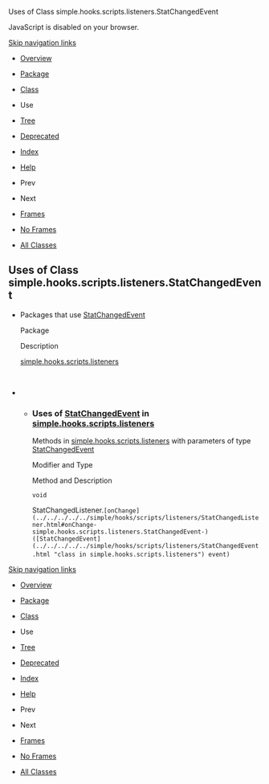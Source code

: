 Uses of Class simple.hooks.scripts.listeners.StatChangedEvent   <!-- try { if (location.href.indexOf('is-external=true') == -1) { parent.document.title="Uses of Class simple.hooks.scripts.listeners.StatChangedEvent"; } } catch(err) { } //-->

JavaScript is disabled on your browser.

[Skip navigation links](#skip.navbar.top "Skip navigation links")

*   [Overview](../../../../../overview-summary.html)
*   [Package](../package-summary.html)
*   [Class](../../../../../simple/hooks/scripts/listeners/StatChangedEvent.html "class in simple.hooks.scripts.listeners")
*   Use
*   [Tree](../package-tree.html)
*   [Deprecated](../../../../../deprecated-list.html)
*   [Index](../../../../../index-files/index-1.html)
*   [Help](../../../../../help-doc.html)

*   Prev
*   Next

*   [Frames](../../../../../index.html?simple/hooks/scripts/listeners/class-use/StatChangedEvent.html)
*   [No Frames](StatChangedEvent.html)

*   [All Classes](../../../../../allclasses-noframe.html)

<!-- allClassesLink = document.getElementById("allclasses\_navbar\_top"); if(window==top) { allClassesLink.style.display = "block"; } else { allClassesLink.style.display = "none"; } //-->

Uses of Class  
simple.hooks.scripts.listeners.StatChangedEvent
---------------------------------------------------------------

*   Packages that use [StatChangedEvent](../../../../../simple/hooks/scripts/listeners/StatChangedEvent.html "class in simple.hooks.scripts.listeners") 
    
    Package
    
    Description
    
    [simple.hooks.scripts.listeners](#simple.hooks.scripts.listeners)
    
     
    
*   *   ### Uses of [StatChangedEvent](../../../../../simple/hooks/scripts/listeners/StatChangedEvent.html "class in simple.hooks.scripts.listeners") in [simple.hooks.scripts.listeners](../../../../../simple/hooks/scripts/listeners/package-summary.html)
        
        Methods in [simple.hooks.scripts.listeners](../../../../../simple/hooks/scripts/listeners/package-summary.html) with parameters of type [StatChangedEvent](../../../../../simple/hooks/scripts/listeners/StatChangedEvent.html "class in simple.hooks.scripts.listeners") 
        
        Modifier and Type
        
        Method and Description
        
        `void`
        
        StatChangedListener.`[onChange](../../../../../simple/hooks/scripts/listeners/StatChangedListener.html#onChange-simple.hooks.scripts.listeners.StatChangedEvent-)([StatChangedEvent](../../../../../simple/hooks/scripts/listeners/StatChangedEvent.html "class in simple.hooks.scripts.listeners") event)` 
        

[Skip navigation links](#skip.navbar.bottom "Skip navigation links")

*   [Overview](../../../../../overview-summary.html)
*   [Package](../package-summary.html)
*   [Class](../../../../../simple/hooks/scripts/listeners/StatChangedEvent.html "class in simple.hooks.scripts.listeners")
*   Use
*   [Tree](../package-tree.html)
*   [Deprecated](../../../../../deprecated-list.html)
*   [Index](../../../../../index-files/index-1.html)
*   [Help](../../../../../help-doc.html)

*   Prev
*   Next

*   [Frames](../../../../../index.html?simple/hooks/scripts/listeners/class-use/StatChangedEvent.html)
*   [No Frames](StatChangedEvent.html)

*   [All Classes](../../../../../allclasses-noframe.html)

<!-- allClassesLink = document.getElementById("allclasses\_navbar\_bottom"); if(window==top) { allClassesLink.style.display = "block"; } else { allClassesLink.style.display = "none"; } //-->